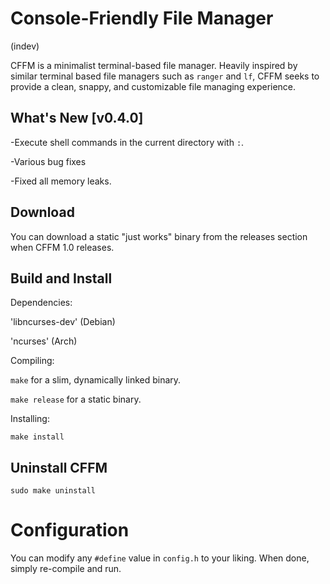 # Console-Friendly File Manager
(indev)

CFFM is a minimalist terminal-based file manager. Heavily inspired by similar terminal based file managers such as `ranger` and `lf`, CFFM seeks to provide a clean, snappy, and customizable file managing experience.

## What's New [v0.4.0]
-Execute shell commands in the current directory with `:`.

-Various bug fixes

-Fixed all memory leaks.

## Download
You can download a static "just works" binary from the releases section when CFFM 1.0 releases.

## Build and Install
Dependencies:

'libncurses-dev' (Debian)

'ncurses' (Arch)

Compiling:

`make` for a slim, dynamically linked binary.

`make release` for a static binary.

Installing:

`make install`

## Uninstall CFFM
`sudo make uninstall`

# Configuration
You can modify any `#define` value in `config.h` to your liking. When done, simply re-compile and run.
